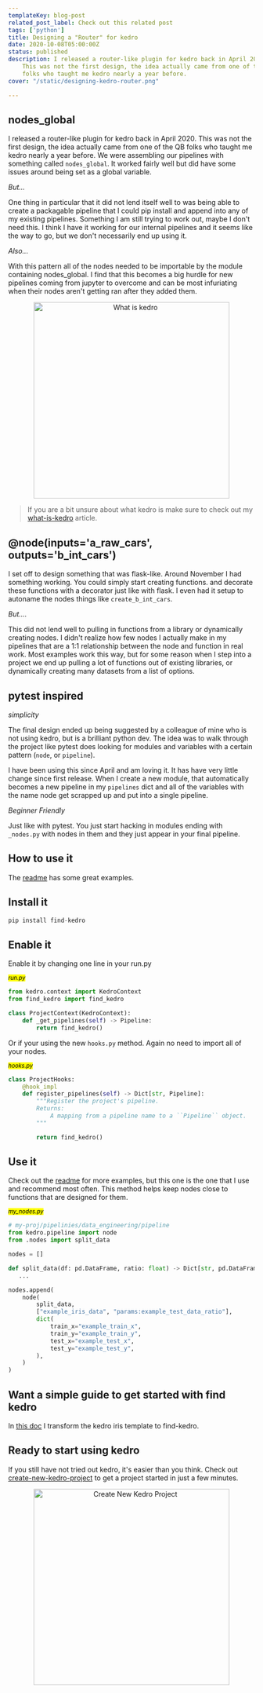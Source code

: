 ```yaml
---
templateKey: blog-post
related_post_label: Check out this related post
tags: ['python']
title: Designing a "Router" for kedro
date: 2020-10-08T05:00:00Z
status: published
description: I released a router-like plugin for kedro back in April 2020.
    This was not the first design, the idea actually came from one of the QB
    folks who taught me kedro nearly a year before.
cover: "/static/designing-kedro-router.png"

---
```


## nodes_global

I released a router-like plugin for kedro back in April 2020.  This was not the first design, the idea actually came from one of the QB folks who taught me kedro nearly a year before.  We were assembling our pipelines with something called `nodes_global`.  It worked fairly well but did have some issues around being set as a global variable.

_But..._

One thing in particular that it did not lend itself well to was being able to create a packagable pipeline that I could pip install and append into any of my existing pipelines.  Something I am still trying to work out, maybe I don't need this.  I think I have it working for our internal pipelines and it seems like the way to go, but we don't necessarily end up using it.

_Also..._

With this pattern all of the nodes needed to be importable by the module containing nodes_global.  I find that this becomes a big hurdle for new pipelines coming from jupyter to overcome and can be most infuriating when their nodes aren't getting ran after they added them.

<p style='text-align: center' align='center'>
<a href='https://waylonwalker.com/what-is-kedro'>
  <img
    style='width:400px; max-width:80%; margin: auto;'
    src="https://images.waylonwalker.com/what-is-kedro.png"
    alt="What is kedro"
    width='400'
  />
  </a>
</p>

> If you are a bit unsure about what kedro is make sure to check out my [what-is-kedro](https://waylonwalker.com/what-is-kedro) article.


## @node(inputs='a_raw_cars', outputs='b_int_cars')
I set off to design something that was flask-like.  Around November I had something working.  You could simply start creating functions. and decorate these functions with a decorator just like with flask.  I even had it setup to autoname the nodes things like `create_b_int_cars`.

_But...._

This did not lend well to pulling in functions from a library or dynamically creating nodes.  I didn't realize how few nodes I actually make in my pipelines that are a 1:1 relationship between the node and function in real work.  Most examples work this way, but for some reason when I step into a project we end up pulling a lot of functions out of existing libraries, or dynamically creating many datasets from a list of options.

## pytest inspired
_simplicity_

The final design ended up being suggested by a colleague of mine who is not using kedro, but is a  brilliant python dev.  The idea was to walk through the project like pytest does looking for modules and variables with a certain pattern (`node`, or `pipeline`).

I have been using this since April and am loving it. It has have very little change since first release.  When I create a new module, that automatically becomes a new pipeline in my `pipelines` dict and all of the variables with the name node get scrapped up and put into a single pipeline.

_Beginner Friendly_

Just like with pytest.  You just start hacking in modules ending with `_nodes.py` with nodes in them and they just appear in your final pipeline.

## How to use it

The [readme](https://github.com/WaylonWalker/find-kedro) has some great examples.

## Install it

``` python
pip install find-kedro
```

## Enable it

Enable it by changing one line in your run.py

_<small><mark>run.py</mark></small>_

``` python
from kedro.context import KedroContext
from find_kedro import find_kedro

class ProjectContext(KedroContext):
    def _get_pipelines(self) -> Pipeline:
        return find_kedro()
```

Or if your using the new `hooks.py` method.  Again no need to import all of your nodes.

_<small><mark>hooks.py</mark></small>_

``` python
class ProjectHooks:
    @hook_impl
    def register_pipelines(self) -> Dict[str, Pipeline]:
        """Register the project's pipeline.
        Returns:
            A mapping from a pipeline name to a ``Pipeline`` object.
        """

        return find_kedro()
```

## Use it 

Check out the [readme](https://github.com/WaylonWalker/find-kedro) for more examples, but this one is the one that I use and recommend most often.  This method helps keep nodes close to functions that are designed for them.

_<small><mark>my_nodes.py</mark></small>_

``` python
# my-proj/pipelinies/data_engineering/pipeline
from kedro.pipeline import node
from .nodes import split_data

nodes = []

def split_data(df: pd.DataFrame, ratio: float) -> Dict[str, pd.DataFrame]:
   ...

nodes.append(
    node(
        split_data,
        ["example_iris_data", "params:example_test_data_ratio"],
        dict(
            train_x="example_train_x",
            train_y="example_train_y",
            test_x="example_test_x",
            test_y="example_test_y",
        ),
    )
)
```


## Want a simple guide to get started with find kedro


<p style='text-align: center' align='center'>
<a href='https://find.kedro.dev/examples/iris/>
  <img
    style='width:400px; max-width:80%; border-radius: '35px'; margin: auto;'
    width='400'
    src="https://images.waylonwalker.com/find-kedro-examples-iris.png"
    alt="Find Kedro Iris example"
  />
  </a>
</p>

In [this doc](https://find.kedro.dev/examples/iris/) I transform the kedro iris template to find-kedro.

## Ready to start using kedro

If you still have not tried out kedro, it's easier than you think. Check out [create-new-kedro-project](https://waylonwalker.com/create-new-kedro-project) to get a project started in just a few minutes.

<p style='text-align: center' align='center'>
<a href='https://waylonwalker.com/create-new-kedro-project'>
  <img
    style='width:400px; max-width:80%; margin: auto;'
    width='400'
    src="https://images.waylonwalker.com/create-new-kedro-project.png"
    alt="Create New Kedro Project"
  />
  </a>
</p>

